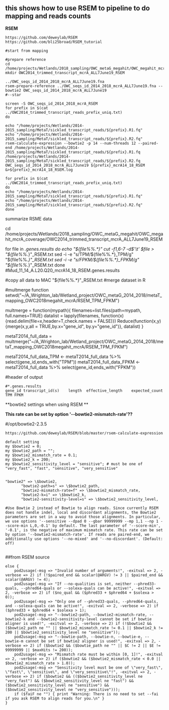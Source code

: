 ## this shows how to use RSEM to pipeline to do mapping and reads counts 

**RSEM**
```
https://github.com/deweylab/RSEM
https://github.com/bli25broad/RSEM_tutorial
```


```
#start from mapping

#prepare reference
cd /home/projects/Wetlands/2018_sampling/OWC_metaG_megahit/OWC_megahit_mcrA_coverage
mkdir OWC2014_trimmed_transcript_mcrA_ALL7June19_RSEM

../OWC_seqs_id_2014_2018_mcrA_ALL7June19.fna
rsem-prepare-reference ../OWC_seqs_id_2014_2018_mcrA_ALL7June19.fna --bowtie2 OWC_seqs_id_2014_2018_mcrA_ALL7June19
#--star 

screen -S OWC_seqs_id_2014_2018_mcrA_RSEM
for prefix in $(cat ../OWC2014_trimmed_transcript_reads_prefix_uniq.txt)
do

echo "/home/projects/Wetlands/2014-2015_sampling/MetaT/sickled_transcript_reads/${prefix}.R1.fq" 
echo "/home/projects/Wetlands/2014-2015_sampling/MetaT/sickled_transcript_reads/${prefix}.R2.fq"
rsem-calculate-expression --bowtie2 -p 14 --num-threads 12 --paired-end /home/projects/Wetlands/2014-2015_sampling/MetaT/sickled_transcript_reads/${prefix}.R1.fq /home/projects/Wetlands/2014-2015_sampling/MetaT/sickled_transcript_reads/${prefix}.R2.fq OWC_seqs_id_2014_2018_mcrA_ALL7June19 ${prefix}_mcrA14_18_RSEM &>${prefix}_mcrA14_18_RSEM.log

for prefix in $(cat ../OWC2014_trimmed_transcript_reads_prefix_uniq.txt)
do
echo "/home/projects/Wetlands/2014-2015_sampling/MetaT/sickled_transcript_reads/${prefix}.R1.fq" 
echo "/home/projects/Wetlands/2014-2015_sampling/MetaT/sickled_transcript_reads/${prefix}.R2.fq"
done
```

summarize RSME data

cd /home/projects/Wetlands/2018_sampling/OWC_metaG_megahit/OWC_megahit_mcrA_coverage/OWC2014_trimmed_transcript_mcrA_ALL7June19_RSEM

for file in *.genes.results
do 
echo "${file%%.*}"
cut -f1,6-7 -d$'\t' $file > "${file%%.*}"_RSEM.txt
sed -i -e "s/TPM/${file%%.*}_TPM/g" "${file%%.*}"_RSEM.txt
sed -i -e "s/FPKM/${file%%.*}_FPKM/g" "${file%%.*}"_RSEM.txt
done
#Mud_11_14_A.L20.Q20_mcrA14_18_RSEM.genes.results

#copy all data to MAC "${file%%.*}"_RSEM.txt
#merge dataset in R

#multmerge function
setwd("~/A_Wrighton_lab/Wetland_project/OWC_metaG_2014_2018/metaT_mapping_OWC2018megahit_mcrA/RSEM_TPM_FPKM")

multmerge = function(mypath){
  filenames=list.files(path=mypath, full.names=TRUE)
  datalist = lapply(filenames, function(x){read.delim(file=x,header=T,check.names = FALSE)})
  Reduce(function(x,y) {merge(x,y,all = TRUE,by.x="gene_id", by.y="gene_id")}, datalist)
}

metaT2014_full_data = multmerge("~/A_Wrighton_lab/Wetland_project/OWC_metaG_2014_2018/metaT_mapping_OWC2018megahit_mcrA/RSEM_TPM_FPKM")


metaT2014_full_data_TPM <- metaT2014_full_data %>% select(gene_id,ends_with("TPM"))
metaT2014_full_data_FPKM <- metaT2014_full_data %>% select(gene_id,ends_with("FPKM"))


#header of output
```
#*.genes.results
gene_id	transcript_id(s)	length	effective_length	expected_count	TPM	FPKM

```

**bowtie2 settings when using RSEM **

**This rate can be set by option '--bowtie2-mismatch-rate'??**

#/opt/bowtie2-2.3.5

```
https://github.com/deweylab/RSEM/blob/master/rsem-calculate-expression

default setting
my $bowtie2 = 0;
my $bowtie2_path = "";
my $bowtie2_mismatch_rate = 0.1;
my $bowtie2_k = 200;
my $bowtie2_sensitivity_level = "sensitive"; # must be one of "very_fast", "fast", "sensitive", "very_sensitive"


"bowtie2" => \$bowtie2,
	   "bowtie2-path=s" => \$bowtie2_path,
	   "bowtie2-mismatch-rate=f" => \$bowtie2_mismatch_rate,
	   "bowtie2-k=i" => \$bowtie2_k,
	   "bowtie2-sensitivity-level=s" => \$bowtie2_sensitivity_level,

#Use Bowtie 2 instead of Bowtie to align reads. Since currently RSEM does not handle indel, local and discordant alignments, the Bowtie2 parameters are set in a way to avoid those alignments. In particular, we use options '--sensitive --dpad 0 --gbar 99999999 --mp 1,1 --np 1 --score-min L,0,-0.1' by default. The last parameter of '--score-min', '-0.1', is the negative of maximum mismatch rate. This rate can be set by option '--bowtie2-mismatch-rate'. If reads are paired-end, we additionally use options '--no-mixed' and '--no-discordant'. (Default: off)


```

##from RSEM source
```
else {
    pod2usage(-msg => "Invalid number of arguments!", -exitval => 2, -verbose => 2) if (!$paired_end && scalar(@ARGV) != 3 || $paired_end && scalar(@ARGV) != 4);    
    pod2usage(-msg => "If --no-qualities is set, neither --phred33-quals, --phred64-quals or --solexa-quals can be active!", -exitval => 2, -verbose => 2) if ($no_qual && ($phred33 + $phred64 + $solexa > 0));
    pod2usage(-msg => "Only one of --phred33-quals, --phred64-quals, and --solexa-quals can be active!", -exitval => 2, -verbose => 2) if ($phred33 + $phred64 + $solexa > 1);    
    pod2usage(-msg => "--bowtie2-path, --bowtie2-mismatch-rate, --bowtie2-k and --bowtie2-sensitivity-level cannot be set if bowtie aligner is used!", -exitval => 2, -verbose => 2) if (!$bowtie2 && ($bowtie2_path ne "" || $bowtie2_mismatch_rate != 0.1 || $bowtie2_k != 200 || $bowtie2_sensitivity_level ne "sensitive"));
    pod2usage(-msg => "--bowtie-path, --bowtie-n, --bowtie-e, --bowtie-m cannot be set if bowtie2 aligner is used!", -exitval => 2, -verbose => 2) if ($bowtie2 && ($bowtie_path ne "" || $C != 2 || $E != 99999999 || $maxHits != 200));
    pod2usage(-msg => "Mismatch rate must be within [0, 1]!", -exitval => 2, -verbose => 2) if ($bowtie2 && ($bowtie2_mismatch_rate < 0.0 || $bowtie2_mismatch_rate > 1.0));
    pod2usage(-msg => "Sensitivity level must be one of \"very_fast\", \"fast\", \"sensitive\", and \"very_sensitive\"!", -exitval => 2, -verbose => 2) if ($bowtie2 && (($bowtie2_sensitivity_level ne "very_fast") && ($bowtie2_sensitivity_level ne "fast") && ($bowtie2_sensitivity_level ne "sensitive") && ($bowtie2_sensitivity_level ne "very_sensitive")));
    if ($faiF ne "") { print "Warning: There is no need to set --fai if you ask RSEM to align reads for you.\n" }
}

```
